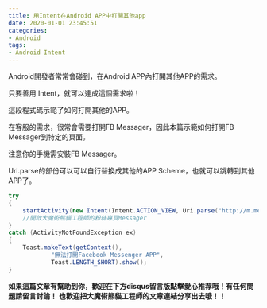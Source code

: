 ```yaml
---
title: 用Intent在Android APP中打開其他app 
date: 2020-01-01 23:45:51
categories:
- Android
tags:
- Android Intent
---
```


Android開發者常常會碰到，在Android APP內打開其他APP的需求。

只要善用 Intent，就可以達成這個需求啦！

這段程式碼示範了如何打開其他的APP。

<!-- more -->

在客服的需求，很常會需要打開FB Messager，因此本篇示範如何打開FB Messager到特定的頁面。

注意你的手機需安裝FB Messager。

Uri.parse的部份可以可以自行替換成其他的APP Scheme，也就可以跳轉到其他APP了。


```java
try
{
    startActivity(new Intent(Intent.ACTION_VIEW, Uri.parse("http://m.me/111417983616253")));
    //開啟大魔術熊貓工程師的粉絲專頁Messager
}
catch (ActivityNotFoundException ex)
{
    Toast.makeText(getContext(),
            "無法打開Facebook Messenger APP",
            Toast.LENGTH_SHORT).show();
}
```



**如果這篇文章有幫助到你，歡迎在下方disqus留言版點擊愛心推荐哦！有任何問題請留言討論！**
**也歡迎把大魔術熊貓工程師的文章連結分享出去哦！！**